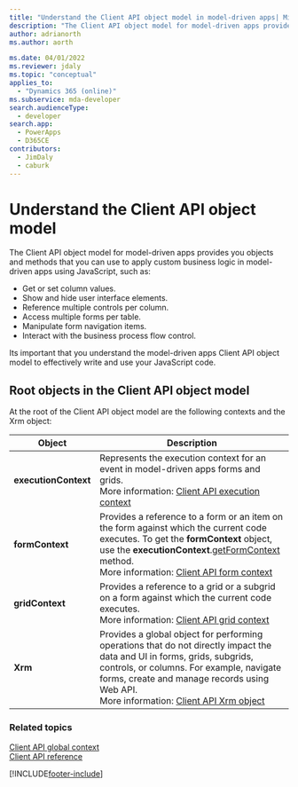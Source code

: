 ```yaml
---
title: "Understand the Client API object model in model-driven apps| MicrosoftDocs"
description: "The Client API object model for model-driven apps provides you objects and methods that you can use to apply custom business logic in model-driven apps using JavaScript."
author: adrianorth
ms.author: aorth

ms.date: 04/01/2022
ms.reviewer: jdaly
ms.topic: "conceptual"
applies_to: 
  - "Dynamics 365 (online)"
ms.subservice: mda-developer
search.audienceType: 
  - developer
search.app: 
  - PowerApps
  - D365CE
contributors: 
  - JimDaly
  - caburk
---
```

# Understand the Client API object model



The Client API object model for model-driven apps provides you objects and methods that you can use to apply custom business logic in model-driven apps using JavaScript, such as:

- Get or set column values.
- Show and hide user interface elements.
- Reference multiple controls per column.
- Access multiple forms per table.
- Manipulate form navigation items.
- Interact with the business process flow control.

Its important that you understand the model-driven apps Client API object model to effectively write and use your JavaScript code.

## Root objects in the Client API object model

At the root of the Client API object model are the following contexts and the Xrm object:

|Object|Description|
|--|--|
|**executionContext**|Represents the execution context for an event in model-driven apps forms and grids.<br/>More information: [Client API execution context](clientapi-execution-context.md)|
|**formContext** |Provides a reference to a form or an item on the form against which the current code executes. To get the **formContext** object, use the **executionContext**.[getFormContext](reference/executioncontext/getFormContext.md) method.<br/>More information: [Client API form context](clientapi-form-context.md)|
|**gridContext** |Provides a reference to a grid or a subgrid on a form against which the current code executes.<br/>More information: [Client API grid context](clientapi-grid-context.md)|
|**Xrm**| Provides a global object for performing operations that do not directly impact the data and UI in forms, grids, subgrids, controls, or columns. For example, navigate forms, create and manage records using Web API.<br/>More information: [Client API Xrm object](clientapi-xrm.md)|

### Related topics

[Client API global context](clientapi-xrm.md#client-api-global-context)<br/>
[Client API reference](reference.md)










[!INCLUDE[footer-include](../../../includes/footer-banner.md)]